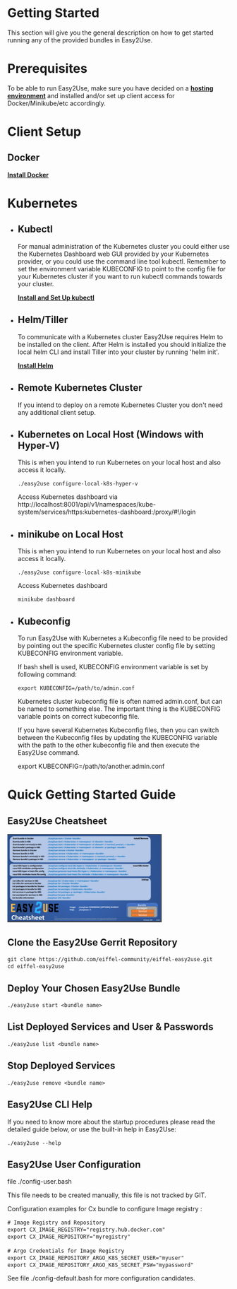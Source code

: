 <!---
   Copyright 2019 Ericsson AB.
   For a full list of individual contributors, please see the commit history.

   Licensed under the Apache License, Version 2.0 (the "License");
   you may not use this file except in compliance with the License.
   You may obtain a copy of the License at

       http://www.apache.org/licenses/LICENSE-2.0

   Unless required by applicable law or agreed to in writing, software
   distributed under the License is distributed on an "AS IS" BASIS,
   WITHOUT WARRANTIES OR CONDITIONS OF ANY KIND, either express or implied.
   See the License for the specific language governing permissions and
   limitations under the License.
--->
# Getting Started

This section will give you the general description on how to get started running any of the provided bundles in Easy2Use.

# Prerequisites

To be able to run Easy2Use, make sure you have decided on a [**hosting environment**](./Hosting_Environments.md) and installed and/or set up client access for Docker/Minikube/etc accordingly.

# Client Setup
## Docker 
[**Install Docker**](https://docs.docker.com/v17.12/install/)

# Kubernetes
* Kubectl
  - 
  For manual administration of the Kubernetes cluster you could either use the Kubernetes Dashboard web GUI provided by your Kubernetes provider, or you could use the command line tool kubectl. Remember to set the environment variable KUBECONFIG to point to the config file for your Kubernetes cluster if you want to run kubectl commands towards your cluster.

  [**Install and Set Up kubectl**](https://kubernetes.io/docs/tasks/tools/install-kubectl/)
    
* Helm/Tiller
  - 
  To communicate with a Kubernetes cluster Easy2Use requires Helm to be installed on the client. After Helm is installed you should initialize the local helm CLI and install Tiller into your cluster by running 'helm init'.

  [**Install Helm**](https://helm.sh/docs/using_helm/)

* Remote Kubernetes Cluster
  - 
  If you intend to deploy on a remote Kubernetes Cluster you don't need any additional client setup.

* Kubernetes on Local Host (Windows with Hyper-V)
  - 
  This is when you intend to run Kubernetes on your local host and also access it locally. 
  ```
  ./easy2use configure-local-k8s-hyper-v
  ```

  Access Kubernetes dashboard via http://localhost:8001/api/v1/namespaces/kube-system/services/https:kubernetes-dashboard:/proxy/#!/login


* minikube on Local Host
  - 
  This is when you intend to run Kubernetes on your local host and also access it locally.
  ```
  ./easy2use configure-local-k8s-minikube
  ```

  Access Kubernetes dashboard
  ```
  minikube dashboard
  ```

* Kubeconfig
  - 
  To run Easy2Use with Kubernetes a Kubeconfig file need to be provided by pointing out the specific Kubernetes cluster config file by setting KUBECONFIG environment variable.

  If bash shell is used, KUBECONFIG environment variable is set by following command:
  ```
  export KUBECONFIG=/path/to/admin.conf
  ```
  
  Kubernetes cluster kubeconfig file is often named admin.conf, but can be named to something else. The important thing is the KUBECONFIG variable points on correct kubeconfig file.

  If you have several Kubernetes Kubeconfig files, then you can switch between the Kubeconfig files by updating the KUBECONFIG variable with the path to the other kubeconfig file and then execute the Easy2Use command.

  export KUBECONFIG=/path/to/another.admin.conf

# Quick Getting Started Guide

## Easy2Use Cheatsheet
<a href="../../docs/Easy2Use_CheatSheet.pdf" target="_blank"><img src="../../images/cheatsheet_easy2use.png" alt="Eiffel Easy2Use Cheatsheet" width="350" /></a>

## Clone the Easy2Use Gerrit Repository

```
git clone https://github.com/eiffel-community/eiffel-easy2use.git
cd eiffel-easy2use
```

## Deploy Your Chosen Easy2Use Bundle
```
./easy2use start <bundle name>
```

## List Deployed Services and User & Passwords
```
./easy2use list <bundle name>
```

## Stop Deployed Services
```
./easy2use remove <bundle name>
```

## Easy2Use CLI Help
If you need to know more about the startup procedures please read the detailed guide below, or use the built-in help in Easy2Use:
```
./easy2use --help
```

## Easy2Use User Configuration

file ./config-user.bash

This file needs to be created manually, this file is not tracked by GIT.

Configuration examples for Cx bundle to configure Image registry :
```
# Image Registry and Repository
export CX_IMAGE_REGISTRY="registry.hub.docker.com"
export CX_IMAGE_REPOSITORY="myregistry"

# Argo Credentials for Image Registry 
export CX_IMAGE_REPOSITORY_ARGO_K8S_SECRET_USER="myuser"
export CX_IMAGE_REPOSITORY_ARGO_K8S_SECRET_PSW="mypassword"
```
See file ./config-default.bash for more configuration candidates.